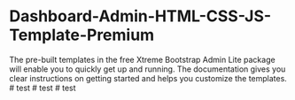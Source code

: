 # Dashboard-Admin-HTML-CSS-JS-Template-Premium
The pre-built templates in the free Xtreme  Bootstrap Admin Lite package will enable you to quickly get up and running. The documentation gives you clear instructions on getting started and helps you customize the templates.
#   t e s t  
 #   t e s t  
 #   t e s t  
 